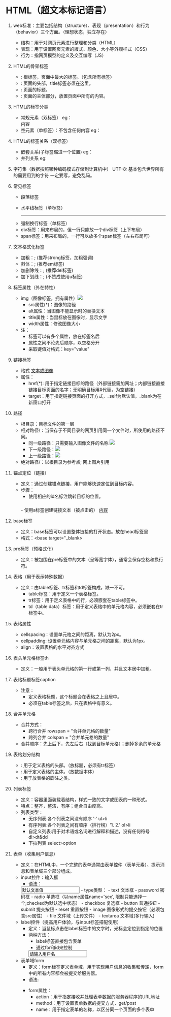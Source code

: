 # HTML（超文本标记语言）
1. web标准：主要包括结构（structure）、表现（presentation）和行为（behavior）三个方面。（理想状态，独立存在）
    - 结构：用于对网页元素进行整理和分类（HTML）
    - 表现：用于设置网页元素的版式、颜色、大小等外观样式（CSS）
    - 行为：指网页模型的定义及交互编写（JS）
2. HTML的骨架标签
    - <html></html>: 根标签，页面中最大的标签。（包含所有标签）
    - <head></head>: 页面的头部，title标签必须在这里。
    - <title></title>: 页面的标题。
    - <body></body>: 页面的主体部分，放置页面中所有的内容。
3. HTML的标签分类
    - 常规元素（双标签）
    eg：<div>内容</div>
    - 空元素（单标签）：不包含任何内容
    eg：<br />
4. HTML的标签关系（双标签）
    - 嵌套关系(子标签缩进一个位置)
    eg：<head>
            <title>
            </title>
        </head>
    - 并列关系
    eg: <head></head>
        <body></body>
5. 字符集（数据按照哪种编码模式存储到计算机中）
UTF-8: 基本包含世界所有的需要用到的字符
<meta charset="UTF-8"> 一定要写，避免乱码。

6. 常见标签
    - 段落标签 <p></p>
    - 水平线标签（单标签）<hr />
    - 强制换行标签（单标签） <br />
    - div标签：用来布局的，但一行只能放一个div标签（上下布局）
    - span标签：用来布局的，一行可以放多个span标签（左右布局可）
7. 文本格式化标签
    - 加粗：<b></b>; <strong></strong>(推荐strong标签，加粗强调)
    - 斜体：<i></i>; <em></em>(推荐em标签)
    - 加删除线：<s></s>; <del></del>(推荐del标签)
    - 加下划线：<u></u>; <ins></ins>(不赞成使用u标签)
8. 标签属性（外在特性）
    - img（图像标签，拥有属性）<img src="图像的URL" />
        - src属性(*)：图像的路径
        - alt属性：当图像不能显示时的替换文本
        - title属性：当鼠标放在图像时，显示文字
        - width属性：修改图像大小
    - 注：
        - 标签可以有多个属性，放在标签名后
        - 属性之间不论先后顺序，以空格分开
        - 采取键值对格式：key="value"
9. 链接标签
    - 格式 <a href="跳转目标" target="目标窗口的弹出方式">文本或图像</a>
    - 属性：
        - href(*): 用于指定链接目标的路径（外部链接需加网址；内部链接直接链接目标页面的名字；无明确目标用#代替，为空链接）
        - target：用于指定链接页面的打开方式，_self为默认值，_blank为在新窗口打开
10. 路径
    - 根目录：目标文件的第一层
    - 相对路径\：当保存于不同目录的网页引用同一个文件时，所使用的路径不同。
        - 同一级路径：只需要输入图像文件的名称 <img src="1.jpg">
        - 下一级路径：<img src="images/1.jpg">
        - 上一级路径：<img src="../2.jpg">
    - 绝对路径/：以根目录为参考点; 网上图片引用
11. 锚点定位（链接）
    - 定义：通过创建锚点链接，用户能够快速定位到目标内容。
    - 步骤：
        - 使用相应的id名标注跳转目标的位置。
        <h3 id="id名"></h3>
        - 使用a标签创建链接文本（被点击的）
        <a href="#id名">内容</a>
12. base标签
    - 定义：base标签可以设置整体链接的打开状态。放在head标签里
    - 格式：<base target="_blank>
13. pre标签（预格式化）
    - 定义：被包围在pre标签中的文本（呈等宽字体），通常会保存空格和换行符。

14. 表格（用于表示特殊数据）
    - 定义：由table标签、tr标签和td标签构成，缺一不可。
        - table标签：用于定义一个表格标签。
        - tr标签：用于定义表格中的行，必须嵌套在table标签中。
        - td（table data）标签：用于定义表格中的单元格内容，必须嵌套在tr标签中。
15. 表格属性
    - cellspacing：设置单元格之间的距离，默认为2px。
    - cellpadding: 设置单元格内容与单元格之间的距离，默认为1px。
    - align：设置表格的水平对齐方式
16. 表头单元格标签th
    - 定义：一般用于表头单元格的第一行或第一列，并且文本居中加粗。
17. 表格标题标签caption
    - 注意：
        - 定义表格标题，这个标题会在表格之上且居中。
        - 必须在table标签之后，只在表格中有意义。
18. 合并单元格
    - 合并方式：
        - 跨行合并
        rowspan = "合并单元格的数量"
        - 跨列合并
        colspan = "合并单元格的数量"
    - 合并顺序：先上后下，先左后右（找到目标单元格）；删掉多余的单元格
19. 表格划分结构
    - <thead></thead>: 用于定义表格的头部。（放标题，必须有tr标签）
    - <tbody></tbody>: 用于定义表格的主体。（放数据本体）
    - <tfoot></tfoot>: 用于放表格的脚注之类。
20. 列表标签
    - 定义：容器里面装载着结构，样式一致的文字或图表的一种形式。
    - 特点：整齐，整洁，有序；组合自由度高。
    - 列表类型：
        - 无序列表:各个列表之间没有顺序 '·'
        ul>li
        - 有序列表:各个列表之间有顺序（排行榜）'1. 2.'
        ol>li
        - 自定义列表:用于对术语或名词进行解释和描述，没有任何符号
        dl>dt&dd
        - 下拉列表 select>option
21. 表单（收集用户信息）
    - 定义：在HTML中，一个完整的表单通常由表单控件（表单元素）、提示消息和表单域三个部分组成。
    - input控件：输入框 
        - 语法：
        <input type='输入框类型' value='默认文本值'>
        - type类型：
            - text 文本框
            - password 密码框
            - radio 单选框（以name属性name='sex', 限制只能选择一个;checked为默认选中状态）
            - checkbox 复选框
            - button 普通按钮
            - submit 提交按钮
            - reset 重置按钮
            - image 图像形式的提交按钮（必须包含src属性）
            - file 文件域（上传文件）
            - textarea 文本域(多行输入)
    - label控件（提高用户体验，与input标签搭配使用）
        - 定义：当鼠标点击在label标签中的文字时，光标会定位到指定的位置
        - 两种方法：
            - label标签直接包含表单
            - 通过for和id来控制
            <label for='aa'>
            <input type='text' id='aa' value='请输入用户名'>
    - 表单域form
        - 定义：form标签定义表单域，用于实现用户信息的收集和传递，form中的所有内容都会被提交给服务器。
        - 语法:<form action='url地址' method='提交方式' name='表单名称'></form>
        - form属性：
            - action：用于指定接收并处理表单数据的服务器程序的URL地址
            - method：用于设置表单数据的提交方式，get/post
            - name：用于指定表单的名称，以区分同一个页面的多个表单

    